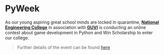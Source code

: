 # PyWeek

As our young aspiring great school minds are locked in quarantine, [**National Engineering College**](https://nec.edu.in) in association with [**GUVI**](https://www.guvi.in) is conducting an online contest about game development in Python and Win Scholarship to enter our college.

> Further details of the event can be found [here](https://abibv.github.io/pyweek/)
